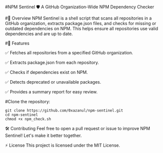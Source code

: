 #NPM Sentinel 🛡️
A GitHub Organization-Wide NPM Dependency Checker

#📌 Overview
NPM Sentinel is a shell script that scans all repositories in a GitHub organization, extracts package.json files, and checks for missing or outdated dependencies on NPM. This helps ensure all repositories use valid dependencies and are up to date.

#🚀 Features

✅ Fetches all repositories from a specified GitHub organization.

✅ Extracts package.json from each repository.

✅ Checks if dependencies exist on NPM.

✅ Detects deprecated or unavailable packages.

✅ Provides a summary report for easy review.




#Clone the repository:

```
git clone https://github.com/0xazanul/npm-sentinel.git
cd npm-sentinel
chmod +x npm_check.sh
```



🛠️ Contributing
Feel free to open a pull request or issue to improve NPM Sentinel! Let's make it better together.

⚡ License
This project is licensed under the MIT License.

